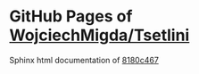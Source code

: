 GitHub Pages of [WojciechMigda/Tsetlini](https://github.com/WojciechMigda/Tsetlini.git)
===
Sphinx html documentation of [8180c467](https://github.com/WojciechMigda/Tsetlini/tree/8180c4678d10b30ca076d8f533868a5c5700a0af)
